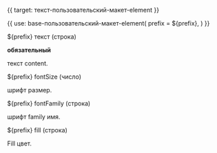 {{ target: текст-пользовательский-макет-element }}

{{ use: base-пользовательский-макет-element(
    prefix = ${prefix},
) }}

${prefix} текст (строка)

**обязательный**

текст content.

${prefix} fontSize (число)

шрифт размер.

${prefix} fontFamily (строка)

шрифт family имя.

${prefix} fill (строка)

Fill цвет.